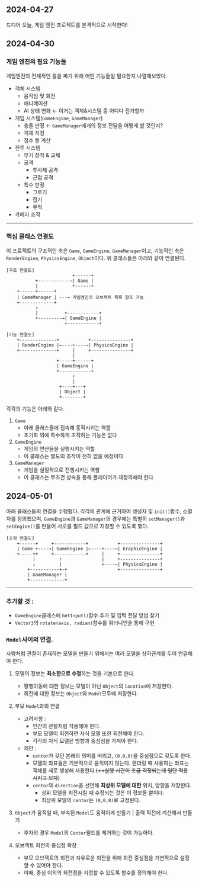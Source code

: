 ## 2024-04-27

드디어 오늘, 게임 엔진 프로젝트를 본격적으로 시작한다!

## 2024-04-30

### 게임 엔진의 필요 기능들
게임엔진의 전체적인 틀을 짜기 위해 어떤 기능들일 필요한지 나열해보았다.
- 객체 시스템
   - 움직임 및 회전
   - 애니메이션
   - AI 상태 변화 ← 이거는 객체&시스템 중 어디다 전가할까
- 게임 시스템(`GameEngine`, `GameManager`)
   - 충돌 판정 ← `GameManager`에게의 정보 전달을 어떻게 할 것인지?
   - 객체 지정
   - 점수 등 계산
- 전투 시스템
   - 무기 장착 & 교체
   - 공격
      - 투사체 공격
      - 근접 공격
   - 특수 판정
      - 그로기
      - 잡기
      - 무적
- 카메라 조작

---

### 핵심 클래스 연결도
이 프로젝트의 구조적인 축은 `Game`, `GameEngine`, `GameManager`이고, 기능적인 축은 `RenderEngine`, `PhysicsEngine`, `Object`이다.
위 클래스들은 아래와 같이 연결된다.
```
[구조 연결도]
                         +------+
           +------------→| Game |
           |             +------+
    +------+------+
    | GameManager | ---→ 게임엔진의 오브젝트 목록 참조 가능
    +-------------+
           ↑                               
           |          +------------+
           +---------→| GameEngine |
                      +------------+

[기능 연결도]
    +--------------+           +---------------+
    | RenderEngine |←----+----→| PhysicsEngine |
    +--------------+     |     +---------------+
                         |
                   +-----+------+
                   | GameEngine |
                   +------------+
                         ↑
                         |
                    +----+---+
                    | Object |
                    +--------+
```
각각의 기능은 아래와 같다.
1. `Game`
   - 아래 클래스들에 접속해 동작시키는 역할
   - 초기화 외에 특수하게 조작하는 기능은 없다
2. `GameEngine`
   - 게임의 연산들을 실행시키는 역할
   - 이 클래스는 별도의 조작이 전혀 없을 예정이다
3. `GameManager`
   - 게임을 실질적으로 진행시키는 역할
   - 이 클래스는 무조건 상속을 통해 플레이어가 재정의해야 한다

## 2024-05-01

아래 클래스들의 연결을 수행했다.
각각의 관계에 근거하여 생성자 및 `init()`함수, 소멸자를 정의했으며, `GameEngine`과 `GameManager`의 경우에는 특별히 `setManager()`과 `setEngine()`를 만들어 서로를 필드 값으로 지정할 수 있도록 했다.
```
[조작 연결도]
    +------+     +------------+           +---------------+
    | Game +----→| GameEngine |←----+----→| GraphicEngine |
    +-----++     +------------+     |     +---------------+
          |         ↑               |     +---------------+
          ↓         |               +----→| PhysicsEngine |
        +-----------+-+                   +---------------+
        | GameManager |
        +-------------+
```

---

### 추가할 것 :
- `GameEngine`클래스에 `GetInput()`함수 추가 및 입력 전달 방법 찾기
- `Vector3`의 `rotate(axis, radian)`함수를 쿼터니언을 통해 구현

### `Model`사이의 연결.

사람처럼 관절이 존재하는 모델을 만들기 위해서는 여러 모델을 상하관계를 두어 연결해야 한다.
1. 모델의 정보는 **최소한으로 수정**하는 것을 기본으로 한다.
   - 평행이동에 대한 정보는 모델이 아닌 `Object`의 `location`에 저장한다.
   - 회전에 대한 정보는 `Object`와 `Model`모두에 저장한다.
2. 부모 `Model`과의 연결
   - 고려사항 :
     - 인간의 관절처럼 작용해야 한다.
     - 부모 모델이 회전하면 자식 모델 또한 회전해야 한다.
     - 각각의 자식 모델은 방향과 중심점을 가져야 한다.
   - 제안 :
     - `centor`가 갖던 본래의 의미를 버리고, `(0,0,0)`을 중심점으로 갖도록 한다.
     - 모델의 좌표들은 기본적으로 움직이지 않는다. 렌더링 때 사용하는 좌표는 객체를 새로 생성해 사용한다.~~(<<실행 시간이 조금 걱정되는데 일단 적용시키고 보자)~~
     - `centor`와 `direction`을 선언해 **최상위 모델에 대한** 위치, 방향을 저장한다.
       - 상위 모델을 회전시킬 때 수정되는 것은 이 정보들 뿐이다.
       - 최상위 모델의 `centor`는 `(0,0,0)`로 고정된다.

3. `Object`가 움직일 때, 부속된 `Model`도 움직이게 만들기 | 출력 직전에 계산해서 만들기
   - 후자의 경우 `Model`의 `Center`필드를 제거하는 것이 가능하다.

4. 오브젝트 회전의 중심점 확장
   - 부모 오브젝트의 회전과 자유로운 회전을 위해 회전 중심점을 가변적으로 설정할 수 있어야 한다.
   - 이때, 중심 이외의 회전점을 지정할 수 있도록 함수를 정의해야 한다.
